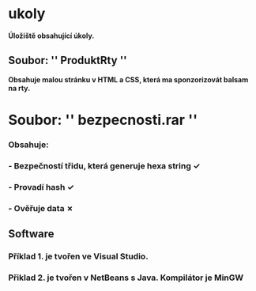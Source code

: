 # ukoly
**Úložiště obsahující úkoly.**








##  Soubor: '' ProduktRty '' 
**Obsahuje malou stránku v HTML a CSS, která ma sponzorizovát balsam na rty.**








# Soubor: '' bezpecnosti.rar '' 
### Obsahuje: 
### - **Bezpečností třidu, která generuje hexa string ✓**
### - **Provadí hash ✓**
### - **Ověřuje data ✗**

## Software
### Příklad 1. je tvořen ve Visual Studio.
### Přiklad 2. je tvořen v NetBeans s Java. Kompilátor je MinGW



